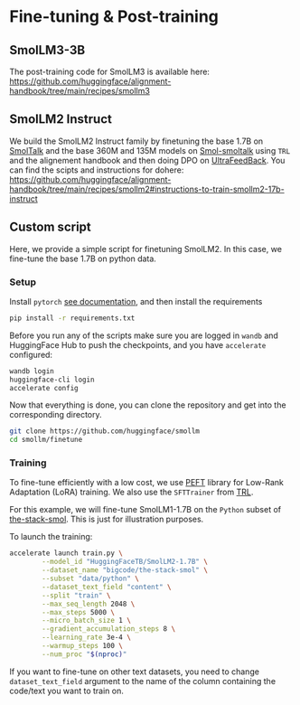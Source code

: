 # Fine-tuning & Post-training

## SmolLM3-3B
The post-training code for SmolLM3 is available here: https://github.com/huggingface/alignment-handbook/tree/main/recipes/smollm3

## SmolLM2 Instruct

We build the SmolLM2 Instruct family by finetuning the base 1.7B on [SmolTalk](https://huggingface.co/datasets/HuggingFaceTB/smoltalk) and the base 360M and 135M models on [Smol-smoltalk](https://huggingface.co/datasets/HuggingFaceTB/smol-smoltalk) using `TRL` and the alignement handbook and then doing DPO on [UltraFeedBack](https://huggingface.co/datasets/openbmb/UltraFeedback). You can find the scipts and instructions for dohere: https://github.com/huggingface/alignment-handbook/tree/main/recipes/smollm2#instructions-to-train-smollm2-17b-instruct 

## Custom script
Here, we provide a simple script for finetuning SmolLM2. In this case, we fine-tune the base 1.7B on python data.

### Setup

Install `pytorch` [see documentation](https://pytorch.org/), and then install the requirements 
```bash
pip install -r requirements.txt
```

Before you run any of the scripts make sure you are logged in `wandb` and HuggingFace Hub to push the checkpoints, and you have `accelerate` configured:
```bash
wandb login
huggingface-cli login
accelerate config
``` 
Now that everything is done, you can clone the repository and get into the corresponding directory.

```bash
git clone https://github.com/huggingface/smollm
cd smollm/finetune
```

### Training
To fine-tune efficiently with a low cost, we use [PEFT](https://github.com/huggingface/peft) library for Low-Rank Adaptation (LoRA) training. We also use the `SFTTrainer` from [TRL](https://github.com/huggingface/trl).

For this example, we will fine-tune SmolLM1-1.7B on the `Python` subset of [the-stack-smol](https://huggingface.co/datasets/bigcode/the-stack-smol). This is just for illustration purposes.

To launch the training:
```bash
accelerate launch train.py \
        --model_id "HuggingFaceTB/SmolLM2-1.7B" \
        --dataset_name "bigcode/the-stack-smol" \
        --subset "data/python" \
        --dataset_text_field "content" \
        --split "train" \
        --max_seq_length 2048 \
        --max_steps 5000 \
        --micro_batch_size 1 \
        --gradient_accumulation_steps 8 \
        --learning_rate 3e-4 \
        --warmup_steps 100 \
        --num_proc "$(nproc)"
```

If you want to fine-tune on other text datasets, you need to change `dataset_text_field` argument to the name of the column containing the code/text you want to train on.


